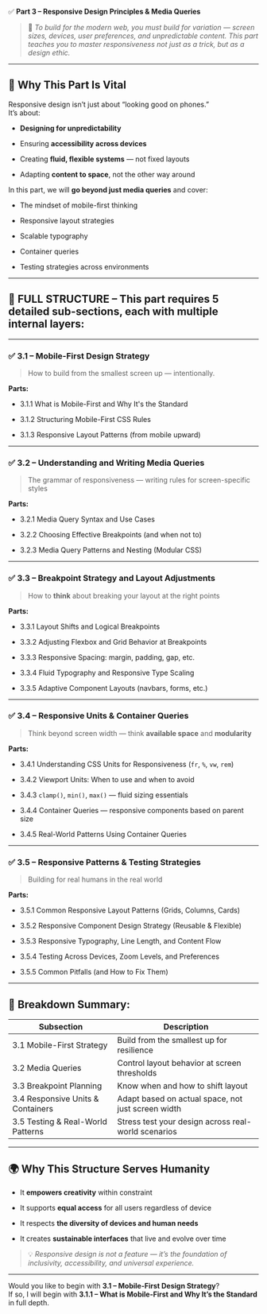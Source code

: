 ✅ **Part 3 – Responsive Design Principles & Media Queries**

> 🎯 _To build for the modern web, you must build for variation — screen sizes, devices, user preferences, and unpredictable content. This part teaches you to master responsiveness not just as a trick, but as a design ethic._

---

## 🧠 Why This Part Is Vital

Responsive design isn’t just about “looking good on phones.”  
It’s about:

- **Designing for unpredictability**
    
- Ensuring **accessibility across devices**
    
- Creating **fluid, flexible systems** — not fixed layouts
    
- Adapting **content to space**, not the other way around
    

In this part, we will **go beyond just media queries** and cover:

- The mindset of mobile-first thinking
    
- Responsive layout strategies
    
- Scalable typography
    
- Container queries
    
- Testing strategies across environments
    

---

## 🔷 FULL STRUCTURE – This part requires **5 detailed sub-sections**, each with multiple internal layers:

---

### ✅ **3.1 – Mobile-First Design Strategy**

> How to build from the smallest screen up — intentionally.

**Parts:**

- 3.1.1 What is Mobile-First and Why It's the Standard
    
- 3.1.2 Structuring Mobile-First CSS Rules
    
- 3.1.3 Responsive Layout Patterns (from mobile upward)
    

---

### ✅ **3.2 – Understanding and Writing Media Queries**

> The grammar of responsiveness — writing rules for screen-specific styles

**Parts:**

- 3.2.1 Media Query Syntax and Use Cases
    
- 3.2.2 Choosing Effective Breakpoints (and when not to)
    
- 3.2.3 Media Query Patterns and Nesting (Modular CSS)
    

---

### ✅ **3.3 – Breakpoint Strategy and Layout Adjustments**

> How to **think** about breaking your layout at the right points

**Parts:**

- 3.3.1 Layout Shifts and Logical Breakpoints
    
- 3.3.2 Adjusting Flexbox and Grid Behavior at Breakpoints
    
- 3.3.3 Responsive Spacing: margin, padding, gap, etc.
    
- 3.3.4 Fluid Typography and Responsive Type Scaling
    
- 3.3.5 Adaptive Component Layouts (navbars, forms, etc.)
    

---

### ✅ **3.4 – Responsive Units & Container Queries**

> Think beyond screen width — think **available space** and **modularity**

**Parts:**

- 3.4.1 Understanding CSS Units for Responsiveness (`fr`, `%`, `vw`, `rem`)
    
- 3.4.2 Viewport Units: When to use and when to avoid
    
- 3.4.3 `clamp()`, `min()`, `max()` — fluid sizing essentials
    
- 3.4.4 Container Queries — responsive components based on parent size
    
- 3.4.5 Real-World Patterns Using Container Queries
    

---

### ✅ **3.5 – Responsive Patterns & Testing Strategies**

> Building for real humans in the real world

**Parts:**

- 3.5.1 Common Responsive Layout Patterns (Grids, Columns, Cards)
    
- 3.5.2 Responsive Component Design Strategy (Reusable & Flexible)
    
- 3.5.3 Responsive Typography, Line Length, and Content Flow
    
- 3.5.4 Testing Across Devices, Zoom Levels, and Preferences
    
- 3.5.5 Common Pitfalls (and How to Fix Them)
    

---

## 🧱 Breakdown Summary:

|Subsection|Description|
|---|---|
|3.1 Mobile-First Strategy|Build from the smallest up for resilience|
|3.2 Media Queries|Control layout behavior at screen thresholds|
|3.3 Breakpoint Planning|Know when and how to shift layout|
|3.4 Responsive Units & Containers|Adapt based on actual space, not just screen width|
|3.5 Testing & Real-World Patterns|Stress test your design across real-world scenarios|

---

## 🌍 Why This Structure Serves Humanity

- It **empowers creativity** within constraint
    
- It supports **equal access** for all users regardless of device
    
- It respects **the diversity of devices and human needs**
    
- It creates **sustainable interfaces** that live and evolve over time
    

> 💡 _Responsive design is not a feature — it’s the foundation of inclusivity, accessibility, and universal experience._

---

Would you like to begin with **3.1 – Mobile-First Design Strategy**?  
If so, I will begin with **3.1.1 – What is Mobile-First and Why It’s the Standard** in full depth.